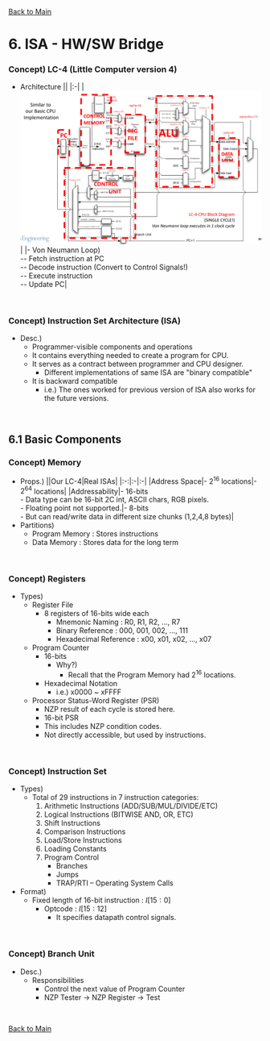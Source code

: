 [Back to Main](../main.md)

# 6. ISA - HW/SW Bridge
### Concept) LC-4 (Little Computer version 4)
- Architecture
  ||
  |:-|
  |<img src="../images/m06/001.png">|
  |- Von Neumann Loop) <br> -- Fetch instruction at PC <br> -- Decode instruction (Convert to Control Signals!) <br> -- Execute instruction <br> -- Update PC|

<br>

### Concept) Instruction Set Architecture (ISA)
- Desc.)
  - Programmer-visible components and operations
  - It contains everything needed to create a program for CPU.
  - It serves as a contract between programmer and CPU designer.
    - Different implementations of same ISA are "binary compatible"
  - It is backward compatible
    - i.e.) The ones worked for previous version of ISA also works for the future versions.

<br>

## 6.1 Basic Components
### Concept) Memory
- Props.)
  ||Our LC-4|Real ISAs|
  |:-:|:-|:-|
  |Address Space|- $`2^{16}`$ locations|- $`2^{64}`$ locations|
  |Addressability|- $`16`$-bits <br> - Data type can be 16-bit 2C int, ASCII chars, RGB pixels. <br> - Floating point not supported.|- $`8`$-bits <br> - But can read/write data in different size chunks (1,2,4,8 bytes)|
- Partitions)
  - Program Memory : Stores instructions
  - Data Memory : Stores data for the long term

<br>

### Concept) Registers
- Types)
  - Register File
    - 8 registers of 16-bits wide each
      - Mnemonic Naming : R0, R1, R2, ..., R7
      - Binary Reference : 000, 001, 002, ..., 111
      - Hexadecimal Reference : x00, x01, x02, ..., x07
  - Program Counter
    - 16-bits
      - Why?) 
        - Recall that the Program Memory had $`2^{16}`$ locations.
    - Hexadecimal Notation
      - i.e.) x0000 ~ xFFFF
  - Processor Status-Word Register (PSR)
    - NZP result of each cycle is stored here.
    - 16-bit PSR
    - This includes NZP condition codes.
    - Not directly accessible, but used by instructions.

<br>

### Concept) Instruction Set
- Types)
  - Total of 29 instructions in 7 instruction categories:
    1. Arithmetic Instructions (ADD/SUB/MUL/DIVIDE/ETC)
    2. Logical Instructions (BITWISE AND, OR, ETC)
    3. Shift Instructions
    4. Comparison Instructions
    5. Load/Store Instructions
    6. Loading Constants
    7. Program Control
       - Branches
       - Jumps
       - TRAP/RTI – Operating System Calls
- Format)
  - Fixed length of 16-bit instruction : $`I[15:0]`$
    - Optcode : $`I[15:12]`$
      - It specifies datapath control signals.

<br>

### Concept) Branch Unit
- Desc.)
  - Responsibilities
    - Control the next value of Program Counter
    - NZP Tester -> NZP Register -> Test


<br>

[Back to Main](../main.md)